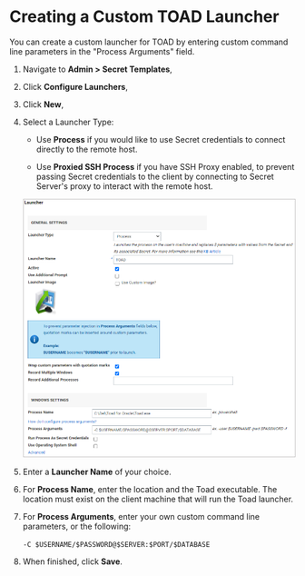 [title]: # (Custom TOAD Launchers)
[tags]: # (TOAD,custom,launcher)
[priority]: # (1000)

# Creating a Custom TOAD Launcher

You can create a custom launcher for TOAD by entering custom command line parameters in the "Process Arguments" field.

1. Navigate to **Admin \> Secret Templates**,

1. Click **Configure Launchers**,

1. Click **New**,

1. Select a Launcher Type:

   * Use **Process** if you would like to use Secret credentials to connect directly to the remote host.

   * Use **Proxied SSH Process** if you have SSH Proxy enabled, to prevent passing Secret credentials to the client by connecting to Secret Server's proxy to interact with the remote host.

    ![images-toad-launcher](images\toad-launcher.png)

1. Enter a **Launcher Name** of your choice.

1. For **Process Name**, enter the location and the Toad executable. The location must exist on the client machine that will run the Toad launcher.

1. For **Process Arguments**, enter your own custom command line parameters, or the following:

    `-C $USERNAME/$PASSWORD@$SERVER:$PORT/$DATABASE`

1. When finished, click **Save**.
